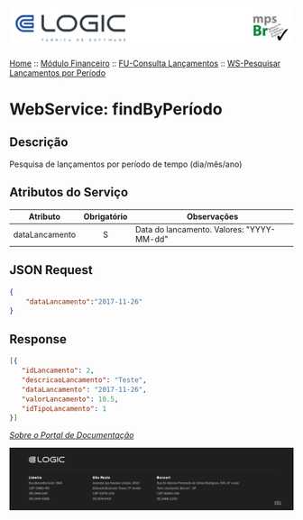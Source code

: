 ![Cabecalho](../../../ReadMe-Anexos/Cabecalho.png)


[Home](../../../ReadMe.md) :: [Módulo Financeiro](../../Modulo-Financeiro.md) :: [FU-Consulta Lançamentos](../FU-Consulta-Lancamentos.md) :: [WS-Pesquisar Lancamentos por Período](WS-Pesquisar-Lancamentos-Por-Periodo.md)


# WebService: findByPeríodo

## Descrição

Pesquisa de lançamentos por período de tempo (dia/mês/ano)

## Atributos do Serviço

| Atributo                          | Obrigatório | Observações                                      |
|-----------------------------------|:-----------:|--------------------------------------------------|
| dataLancamento                    |     S       | Data do lancamento. Valores: "YYYY-MM-dd"        |

## JSON Request

~~~json
{
	"dataLancamento":"2017-11-26"
}
~~~

## Response

~~~json
[{
   "idLancamento": 2,
   "descricaoLancamento": "Teste",
   "dataLancamento": "2017-11-26",
   "valorLancamento": 10.5,
   "idTipoLancamento": 1
}]
~~~

_[Sobre o Portal de Documentação](../../../About/About.md)_

![Rodape](../../../ReadMe-Anexos/Rodape.png)
